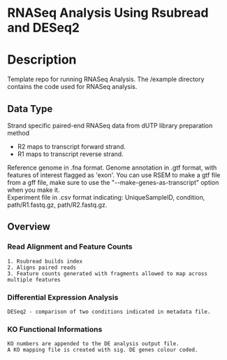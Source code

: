 # RNASeq Analysis Using Rsubread and DESeq2

# Description
Template repo for running RNASeq Analysis. The /example directory contains the code used for RNASeq analysis.

## Data Type
Strand specific paired-end RNASeq data from dUTP library preparation method
* R2 maps to transcript forward strand.
* R1 maps to transcript reverse strand.

Reference genome in .fna format.
Genome annotation in .gtf format, with features of interest flagged as 'exon'. You can use RSEM to make a gtf file from a gff file, make sure to use the "--make-genes-as-transcript" option when you make it.  
Experiment file in .csv format indicating: UniqueSampleID, condition, path/R1.fastq.gz, path/R2.fastq.gz.  
## Overview
### Read Alignment and Feature Counts
    1. Rsubread builds index
    2. Aligns paired reads
    3. Feature counts generated with fragments allowed to map across multiple features

### Differential Expression Analysis
    DESeq2 - comparison of two conditions indicated in metadata file.

### KO Functional Informations
    KO numbers are appended to the DE analysis output file.  
    A KO mapping file is created with sig. DE genes colour coded.
